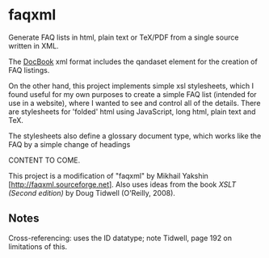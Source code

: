 faqxml
======

Generate FAQ lists in html, plain text or TeX/PDF from a single source written in XML.

The [DocBook](http://sourceforge.net/projects/docbook/) xml format includes the qandaset element for the creation of FAQ listings. 

On the other hand, this project implements simple xsl stylesheets, which I found useful for my own purposes to create a simple FAQ list (intended for use in a website), where I wanted to see and control all of the details. There are stylesheets for 'folded' html using JavaScript, long html, plain text and TeX. 

The stylesheets also define a glossary document type, which works like the FAQ by a simple change of headings

CONTENT TO COME.

This project is a modification of "faqxml" by Mikhail Yakshin [http://faqxml.sourceforge.net]. Also uses ideas from the book *XSLT (Second edition)* by Doug Tidwell (O'Reilly, 2008).

Notes
-----

Cross-referencing: uses the ID datatype; note Tidwell, page 192 on limitations of this.